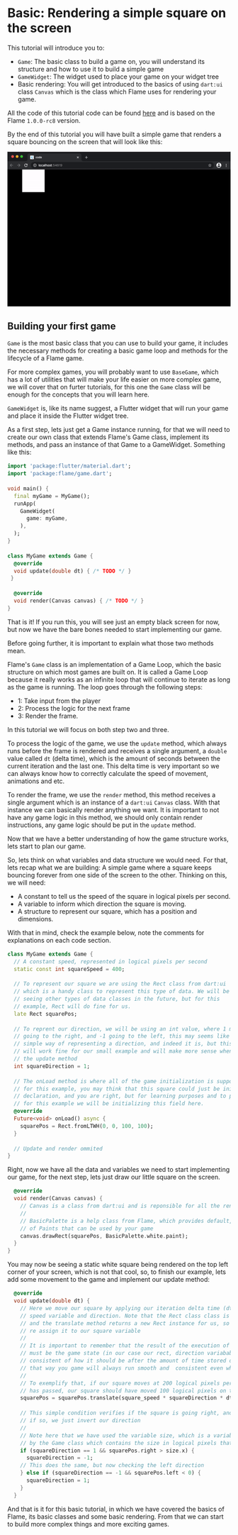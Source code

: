 # Basic: Rendering a simple square on the screen

This tutorial will introduce you to:

 - `Game`: The basic class to build a game on, you will understand its structure and how to use it to build a simple game
 - `GameWidget`: The widget used to place your game on your widget tree
 - Basic rendering: You will get introduced to the basics of using `dart:ui` class `Canvas` which is the class which Flame uses for rendering your game.

All the code of this tutorial code can be found [here](./code) and is based on the Flame `1.0.0-rc8` version.

By the end of this tutorial you will have built a simple game that renders a square bouncing on the screen that will look like this:

![Preview](./media/preview.gif)

## Building your first game

`Game` is the most basic class that you can use to build your game, it includes the necessary methods for creating a basic game loop and methods for the lifecycle of a Flame game.

For more complex games, you will probably want to use `BaseGame`, which has a lot of utilities that will make your life easier on more complex game, we will cover that on furter tutorials, for this one the `Game` class will be enough for the concepts that you will learn here.

`GameWidget` is, like its name suggest, a Flutter widget that will run your game and place it inside the Flutter widget tree.

As a first step, lets just get a Game instance running, for that we will need to create our own class that extends Flame's Game class, implement its methods, and pass an instance of that Game to a GameWidget. Something like this:

```dart
import 'package:flutter/material.dart';
import 'package:flame/game.dart';

void main() {
  final myGame = MyGame();
  runApp(
    GameWidget(
      game: myGame,
    ),
  );
}

class MyGame extends Game {
  @override
  void update(double dt) { /* TODO */ }
 }

  @override
  void render(Canvas canvas) { /* TODO */ }
}
```

That is it! If you run this, you will see just an empty black screen for now, but now we have the bare bones needed to start implementing our game.

Before going further, it is important to explain what those two methods mean.

Flame's `Game` class is an implementation of a Game Loop, which the basic structure on which most games are built on. It is called a Game Loop because it really works as an infinite loop that will continue to iterate as long as the game is running. The loop goes through the following steps:

 - 1: Take input from the player
 - 2: Process the logic for the next frame
 - 3: Render the frame.

In this tutorial we will focus on both step two and three.

To process the logic of the game, we use the `update` method, which always runs before the frame is rendered and receives a single argument, a `double` value called `dt` (delta time), which is the amount of seconds between the current iteration and the last one. This delta time is very important so we can always know how to correctly calculate the speed of movement, animations and etc.

To render the frame, we use the `render` method, this method receives a single argument which is an instance of a `dart:ui` `Canvas` class. With that instance we can basically render anything we want. It is important to not have any game logic in this method, we should only contain render instructions, any game logic should be put in the `update` method.

Now that we have a better understanding of how the game structure works, lets start to plan our game.

So, lets think on what variables and data structure we would need. For that, lets recap what we are building: A simple game where a square keeps bouncing forever from one side of the screen to the other. Thinking on this, we will need:

 - A constant to tell us the speed of the square in logical pixels per second.
 - A variable to inform which direction the square is moving.
 - A structure to represent our square, which has a position and dimensions.

With that in mind, check the example below, note the comments for explanations on each code section.


```dart
class MyGame extends Game {
  // A constant speed, represented in logical pixels per second
  static const int squareSpeed = 400;

  // To represent our square we are using the Rect class from dart:ui
  // which is a handy class to represent this type of data. We will be
  // seeing other types of data classes in the future, but for this
  // example, Rect will do fine for us.
  late Rect squarePos;

  // To reprent our direction, we will be using an int value, where 1 means
  // going to the right, and -1 going to the left, this may seems like a too much
  // simple way of representing a direction, and indeed it is, but this will
  // will work fine for our small example and will make more sense when we implement
  // the update method
  int squareDirection = 1;

  // The onLoad method is where all of the game initialization is supposed to go
  // for this example, you may think that this square could just be initialized on the field
  // declaration, and you are right, but for learning purposes and to present the life cycle method
  // for this example we will be initializing this field here.
  @override
  Future<void> onLoad() async {
    squarePos = Rect.fromLTWH(0, 0, 100, 100);
  }

  // Update and render ommited
}
```

Right, now we have all the data and variables we need to start implementing our game, for the next step, lets just draw our little square on the screen.

```dart
  @override
  void render(Canvas canvas) {
    // Canvas is a class from dart:ui and is reponsible for all the renderings on Flame
    //
    // BasicPalette is a help class from Flame, which provides default, pre built instances
    // of Paints that can be used by your game
    canvas.drawRect(squarePos, BasicPalette.white.paint);
  }
}
```

You may now be seeing a static white square being rendered on the top left corner of your screen, which is not that cool, so, to finish our example, lets add some movement to the game and implement our update method:

```dart
  @override
  void update(double dt) {
    // Here we move our square by applying our iteration delta time (dt) to our
    // speed variable and direction. Note that the Rect class class is immutable
    // and the translate method returns a new Rect instance for us, so we just
    // re assign it to our square variable
    //
    // It is important to remember that the result of the execution of this method,
    // must be the game state (in our case our rect, direction variabables) updated to be
    // consistent of how it should be after the amount of time stored on the dt variable,
    // that way you game will always run smooth and  consistent even when a FPS drop or peak happen.
    //
    // To exemplify that, if our square moves at 200 logical pixels per second, and half a second
    // has passed, our square should have moved 100 logical pixels on this iteration
    squarePos = squarePos.translate(square_speed * squareDirection * dt, 0);

    // This simple condition verifies if the square is going right, and has reached the end of the screen
    // if so, we just invert our direction
    //
    // Note here that we have used the variable size, which is a variable provided
    // by the Game class which contains the size in logical pixels that the game is currently using
    if (squareDirection == 1 && squarePos.right > size.x) {
      squareDirection = -1;
    // This does the same, but now checking the left direction
    } else if (squareDirection == -1 && squarePos.left < 0) {
      squareDirection = 1;
    }
  }
```

And that is it for this basic tutorial, in which we have covered the basics of Flame, its basic classes and some basic rendering. From that we can start to build more complex things and more exciting games.

